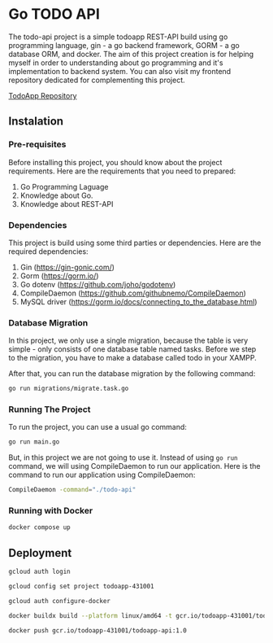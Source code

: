 # Go TODO API

The todo-api project is a simple todoapp REST-API build using go programming language, gin - a go backend framework, GORM - a go database ORM, and docker. The aim of this project creation is for helping myself in order to understanding about go programming and it's implementation to backend system. You can also visit my frontend repository dedicated for complementing this project.

[TodoApp Repository](https://github.com/aliftech/todoapp)

## Instalation

### Pre-requisites

Before installing this project, you should know about the project requirements. Here are the requirements that you need to prepared:

1. Go Programming Laguage
2. Knowledge about Go.
3. Knowledge about REST-API

### Dependencies

This project is build using some third parties or dependencies. Here are the required dependencies:

1. Gin (https://gin-gonic.com/)
2. Gorm (https://gorm.io/)
3. Go dotenv (https://github.com/joho/godotenv)
4. CompileDaemon (https://github.com/githubnemo/CompileDaemon)
5. MySQL driver (https://gorm.io/docs/connecting_to_the_database.html)

### Database Migration

In this project, we only use a single migration, because the table is very simple - only consists of one database table named tasks. Before we step to the migration, you have to make a database called todo in your XAMPP.

After that, you can run the database migration by the following command:

```bash
go run migrations/migrate.task.go
```

### Running The Project

To run the project, you can use a usual go command:

```bash
go run main.go
```

But, in this project we are not going to use it. Instead of using `go run` command, we will using CompileDaemon to run our application. Here is the command to run our application using CompileDaemon:

```bash
CompileDaemon -command="./todo-api"
```

### Running with Docker

```bash
docker compose up
```

## Deployment

```bash
gcloud auth login
```

```bash
gcloud config set project todoapp-431001
```

```bash
gcloud auth configure-docker
```

```bash
docker buildx build --platform linux/amd64 -t gcr.io/todoapp-431001/todoapp-api:1.0 .
```

```bash
docker push gcr.io/todoapp-431001/todoapp-api:1.0
```
